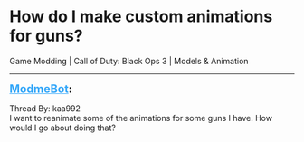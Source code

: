 # How do I make custom animations for guns?
Game Modding | Call of Duty: Black Ops 3 | Models & Animation

---
<strong style="font-size: 1.4em;"><span style="text-decoration: underline;text-decoration-color: #34a7f9;"><span style="color:#34a7f9;">ModmeBot</span></span>:</strong>

<p>Thread By: kaa992<br />I want to reanimate some of the animations for some guns I have. How would I go about doing that?</p>
